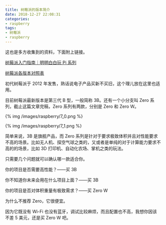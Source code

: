 ```yaml
---
title: 树莓派的版本简介
date: 2018-12-27 22:08:31
categories:
- raspberry
tags:
- 树莓派
- raspberry
---
```

这也是多方收集到的资料，下面附上链接。

[树莓派入门指南｜明明白白玩 Pi 系列](https://sspai.com/post/38542)

[树莓派各版本对照表](http://shumeipai.nxez.com/raspberry-pi-version-compare)

<!--more-->

初代树莓派于 2012 年发售，熟话说电子产品买新不买旧，这个理儿放在这里也适用。

目前树莓派最新版本是第三代 B 型，一般简称 3B。还有一个小分支叫 Zero 系列，截止这篇文章完稿，Zero 系列有两款，分别是 Zero 和 Zero W。

{% img /images/raspberry/7_0.png %}

{% img /images/raspberry/7_1.png %}

简单来说，3B 是旗舰产品，而 Zero 系列是针对于要求极致体积并且对性能要求不高的场景。比如无人机、探空气球之类的，又或者是单纯的对于计算能力要求不高的的场景，比如 3D 打印机、自动化农场、掌机之类的玩法。

只需要几个问题就可以确认哪一款适合你。

你的项目是否需要高性能？——买 3B

你不知道你未来会用在什么项目上面？——买 3B

你的项目是否对体积重量有极致需求？——买 Zero W

为什么不推荐 Zero，它很便宜。

因为它既没有 Wi-Fi  也没有蓝牙，调试比较麻烦，而且配置也不高，我想你因该不差 5 美元，还是买 Zero W 吧。



